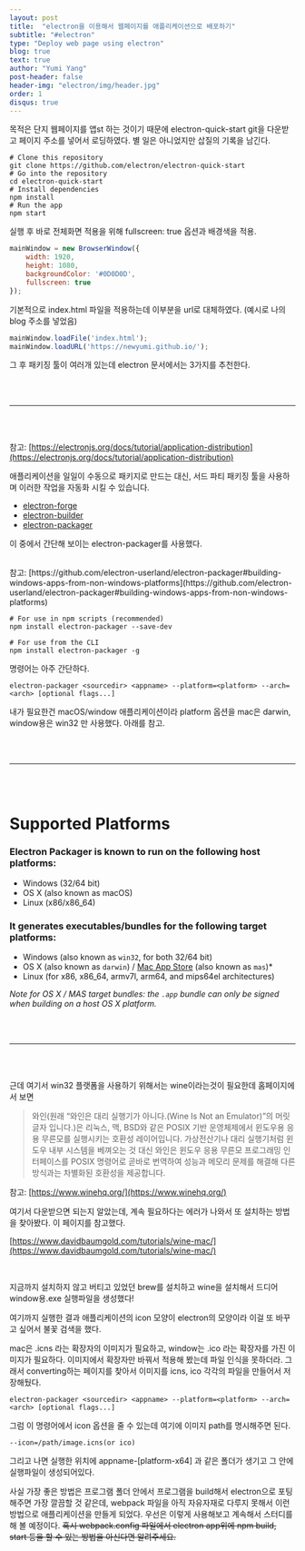 ```yaml
---
layout: post
title:  "electron을 이용해서 웹페이지를 애플리케이션으로 배포하기"
subtitle: "#electron"
type: "Deploy web page using electron"
blog: true
text: true
author: "Yumi Yang"
post-header: false
header-img: "electron/img/header.jpg"
order: 1
disqus: true
---
```



목적은 단지 웹페이지를 앱st 하는 것이기 때문에 electron-quick-start git을 다운받고 페이지 주소를 넣어서 로딩하였다. 별 일은 아니었지만 삽질의 기록을 남긴다.


```
# Clone this repository
git clone https://github.com/electron/electron-quick-start
# Go into the repository
cd electron-quick-start
# Install dependencies
npm install
# Run the app
npm start
```

실행 후 바로 전체화면 적용을 위해 fullscreen: true 옵션과 배경색을 적용.

```javascript
mainWindow = new BrowserWindow({
    width: 1920,
    height: 1080,
    backgroundColor: '#0D0D0D',
    fullscreen: true
});
```

기본적으로 index.html 파일을 적용하는데 이부분을 url로 대체하였다. (예시로 나의 blog 주소를 넣었음)

```javascript
mainWindow.loadFile('index.html');
mainWindow.loadURL('https://newyumi.github.io/');
```

그 후 패키징 툴이 여러개 있는데 electron 문서에서는 3가지를 추천한다.

<br/><br/>

***

<br/><br/>

참고: [https://electronjs.org/docs/tutorial/application-distribution](https://electronjs.org/docs/tutorial/application-distribution)

애플리케이션을 일일이 수동으로 패키지로 만드는 대신, 서드 파티 패키징 툴을 사용하며 이러한 작업을 자동화 시킬 수 있습니다.

* [electron-forge](https://github.com/electron-userland/electron-forge)
* [electron-builder](https://github.com/electron-userland/electron-builder)
* [electron-packager](https://github.com/electron-userland/electron-packager)

이 중에서 간단해 보이는 electron-packager를 사용했다.

<br/>
참고: [https://github.com/electron-userland/electron-packager#building-windows-apps-from-non-windows-platforms](https://github.com/electron-userland/electron-packager#building-windows-apps-from-non-windows-platforms)


```
# For use in npm scripts (recommended)
npm install electron-packager --save-dev

# For use from the CLI
npm install electron-packager -g
```

명령어는 아주 간단하다.

```
electron-packager <sourcedir> <appname> --platform=<platform> --arch=<arch> [optional flags...]
```

내가 필요한건 macOS/window 애플리케이션이라 platform 옵션을 mac은 darwin, window용은 win32 만 사용했다. 아래를 참고.

<br/><br/>

***

<br/><br/>


# Supported Platforms
### Electron Packager is known to run on the following host platforms:

* Windows (32/64 bit)
* OS X (also known as macOS)
* Linux (x86/x86_64)

### It generates executables/bundles for the following target platforms:

* Windows (also known as `win32`, for both 32/64 bit)
* OS X (also known as `darwin`) 
/ [Mac App Store](https://electronjs.org/docs/tutorial/mac-app-store-submission-guide) (also known as `mas`)*
* Linux (for x86, x86_64, armv7l, arm64, and mips64el architectures)

_Note for OS X / MAS target bundles: the `.app` bundle can only be signed when building on a host OS X platform._

<br/><br/>

***

<br/><br/>

근데 여기서 win32 플랫폼을 사용하기 위해서는 wine이라는것이 필요한데 홈페이지에서 보면

> 와인(원래 “와인은 대리 실행기가 아니다.(Wine Is Not an Emulator)”의 머릿글자 입니다.)은 리눅스, 맥, BSD와 같은 POSIX 기반 운영체제에서 윈도우용 응용 무른모를 실행시키는 호환성 레이어입니다. 가상전산기나 대리 실행기처럼 윈도우 내부 시스템을 베껴오는 것 대신 와인은 윈도우 응용 무른모 프로그래밍 인터페이스를 POSIX 명령어로 곧바로 번역하여 성능과 메모리 문제를 해결해 다른 방식과는 차별화된 호환성을 제공합니다.

참고: [https://www.winehq.org/](https://www.winehq.org/)

여기서 다운받으면 되는지 알았는데, 계속 필요하다는 에러가 나와서 또 설치하는 방법을 찾아봤다. 이 페이지를 참고했다.

[https://www.davidbaumgold.com/tutorials/wine-mac/](https://www.davidbaumgold.com/tutorials/wine-mac/)

<br/>

지금까지 설치하지 않고 버티고 있었던 brew를 설치하고 wine을 설치해서 드디어 window용.exe 실행파일을 생성했다!

여기까지 실행한 결과 애플리케이션의 icon 모양이 electron의 모양이라 이걸 또 바꾸고 싶어서 불꽃 검색을 했다.

mac은 .icns 라는 확장자의 이미지가 필요하고, window는 .ico 라는 확장자를 가진 이미지가 필요하다. 이미지에서 확장자만 바꿔서 적용해 봤는데 파일 인식을 못하더라. 그래서 converting하는 페이지를 찾아서 이미지를 icns, ico 각각의 파일을 만들어서 저장해뒀다.

```
electron-packager <sourcedir> <appname> --platform=<platform> --arch=<arch> [optional flags...]
```

그럼 이 명령어에서 icon 옵션을 줄 수 있는데 여기에 이미지 path를 명시해주면 된다.

```
--icon=/path/image.icns(or ico)
```

그리고 나면 실행한 위치에 appname-[platform-x64] 과 같은 폴더가 생기고 그 안에 실행파일이 생성되어있다.

사실 가장 좋은 방법은 프로그램 폴더 안에서 프로그램을 build해서 electron으로 포팅해주면 가장 깔끔할 것 같은데, webpack 파일을 아직 자유자재로 다루지 못해서 이런 방법으로 애플리케이션을 만들게 되었다. 우선은 이렇게 사용해보고 계속해서 스터디를 해 볼 예정이다. 
~~혹시 webpack.config 파일에서 electron app위에 npm build, start 등을 할 수 있는 방법을 아신다면 알려주세요.~~
